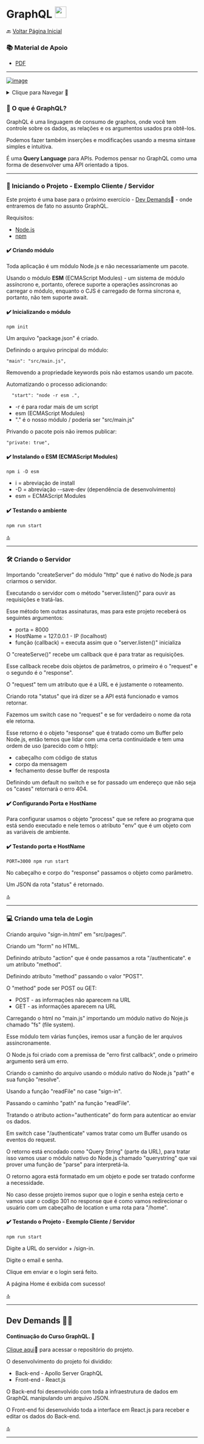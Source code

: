 <h1 id="topo">GraphQL <img src="https://cdn.jsdelivr.net/gh/devicons/devicon/icons/graphql/graphql-plain.svg" width="30px"/></h1>

🔙 [Voltar Página Inicial](https://github.com/brseghese/hiring-coders-3-vtex-gama)

<h3> 📚 Material de Apoio</h3>

- [PDF](https://drive.google.com/file/d/1TQIEiYUb1pxbE-_yoqPmqg25Ebpd_L9T/view)

---

[![image](https://img.shields.io/badge/GraphQl-E10098?style=for-the-badge&logo=graphql&logoColor=white)](https://graphql.org/)

<details>
<summary>Clique para Navegar 🔽</summary>

◽ <a href="#1">Iniciando o Projeto</a> <br>
◽ <a href="#2">Criando o Servidor</a> <br>
◽ <a href="#3">Criando um tela de Login</a> <br>
◽ <a href="#4">Projeto - Dev Demands</a> <br>

</details>

<h3 id="0">📍​ O que é GraphQL?</h3>

GraphQL é uma linguagem de consumo de graphos, onde você tem controle sobre os dados, as relações e os argumentos usados pra obtê-los.

Podemos fazer também inserções e modificações usando a mesma sintaxe simples e intuitiva.

É uma **Query Language** para APIs. Podemos pensar no GraphQL como uma forma de desenvolver uma API orientado a tipos.

---

<h3 id="1">​🚀 Iniciando o Projeto - Exemplo Cliente / Servidor</h3>

Este projeto é uma base para o próximo exercício - [Dev Demands](https://github.com/brseghese/hc3-dev-demands)🔗 - onde entraremos de fato no assunto GraphQL.

Requisitos:

- [Node.js](https://nodejs.org/en/)
- [npm](https://www.npmjs.com/)

#### ✔️ Criando módulo

Toda aplicação é um módulo Node.js e não necessariamente um pacote.

Usando o módulo **ESM** (ECMAScript Modules) - um sistema de módulo assíncrono e, portanto, oferece suporte a operações assíncronas ao carregar o módulo, enquanto o CJS é carregado de forma síncrona e, portanto, não tem suporte await.

#### ✔️ Inicializando o módulo

```
npm init
```

Um arquivo "package.json" é criado.

Definindo o arquivo principal do módulo:

```
"main": "src/main.js",
```

Removendo a propriedade keywords pois não estamos usando um pacote.

Automatizando o processo adicionando:

```
  "start": "node -r esm .",
```

- -r é para rodar mais de um script
- esm (ECMAScript Modules)
- "." é o nosso módulo / poderia ser "src/main.js"

Privando o pacote pois não iremos publicar:

```
"private: true",
```

#### ✔️ Instalando o ESM (ECMAScript Modules)

```
npm i -D esm
```

- i = abreviação de install
- -D = abreviação --save-dev (dependência de desenvolvimento)
- esm = ECMAScript Modules

#### ✔️ Testando o ambiente

```
npm run start
```

<a href="#topo">🔝</a>

---

<h3 id="2">🛠️ Criando o Servidor</h3>

Importando "createServer" do módulo "http" que é nativo do Node.js para criarmos o servidor.

Executando o servidor com o método "server.listen()" para ouvir as requisições e tratá-las.

Esse método tem outras assinaturas, mas para este projeto receberá os seguintes argumentos:

- porta = 8000
- HostName = 127.0.0.1 - IP (localhost)
- função (callback) = executa assim que o "server.listen()" inicializa

O "createServe()" recebe um callback que é para tratar as requisições.

Esse callback recebe dois objetos de parâmetros, o primeiro é o "request" e o segundo é o "response".

O "request" tem um atributo que é a URL e é justamente o roteamento.

Criando rota "status" que irá dizer se a API está funcionado e vamos retornar.

Fazemos um switch case no "request" e se for verdadeiro o nome da rota ele retorna.

Esse retorno é o objeto "response" que é tratado como um Buffer pelo Node.js, então temos que lidar com uma certa continuidade e tem uma ordem de uso (parecido com o http):

- cabeçalho com código de status
- corpo da mensagem
- fechamento desse buffer de resposta

Definindo um default no switch e se for passado um endereço que não seja os "cases" retornará o erro 404.

#### ✔️ Configurando Porta e HostName

Para configurar usamos o objeto "process" que se refere ao programa que está sendo executado e nele temos o atributo "env" que é um objeto com as variáveis de ambiente.

#### ✔️ Testando porta e HostName

```
PORT=3000 npm run start
```

No cabeçalho e corpo do "response" passamos o objeto como parâmetro.

Um JSON da rota "status" é retornado.

<a href="#topo">🔝</a>

---

<h3 id="3">💻 Criando uma tela de Login</h3>

Criando arquivo "sign-in.html" em "src/pages/".

Criando um "form" no HTML.

Definindo atributo "action" que é onde passamos a rota "/authenticate". e um atributo "method".

Definindo atributo "method" passando o valor "POST".

O "method" pode ser POST ou GET:

- POST - as informações não aparecem na URL
- GET - as informações aparecem na URL

Carregando o html no "main.js" importando um módulo nativo do Noje.js chamado "fs" (file system).

Esse módulo tem várias funções, iremos usar a função de ler arquivos assincronamente.

O Node.js foi criado com a premissa de "erro first callback", onde o primeiro argumento será um erro.

Criando o caminho do arquivo usando o módulo nativo do Node.js "path" e sua função "resolve".

Usando a função "readFile" no case "sign-in".

Passando o caminho "path" na função "readFile".

Tratando o atributo action="authenticate" do form para autenticar ao enviar os dados.

Em switch case "/authenticate" vamos tratar como um Buffer usando os eventos do request.

O retorno está encodado como "Query String" (parte da URL), para tratar isso vamos usar o módulo nativo do Node.js chamado "querystring" que vai prover uma função de "parse" para interpretá-la.

O retorno agora está formatado em um objeto e pode ser tratado conforme a necessidade.

No caso desse projeto iremos supor que o login e senha esteja certo e vamos usar o codígo 301 no response que é como vamos redirecionar o usuário com um cabeçalho de location e uma rota para "/home".

#### ✔️ Testando o Projeto - Exemplo Cliente / Servidor

```
npm run start
```

Digite a URL do servidor + /sign-in.

Digite o email e senha.

Clique em enviar e o login será feito.

A página Home é exibida com sucesso!

<a href="#topo">🔝</a>

---

<h2 id="4"> Dev Demands 👨‍💻​ </h2>

#### Continuação do Curso GraphQL. 🚀

[Clique aqui](https://github.com/brseghese/hc3-dev-demands)🔗 para acessar o repositório do projeto.

O desenvolvimento do projeto foi dividido:

- Back-end - Apollo Server GraphQL
- Front-end - React.js

O Back-end foi desenvolvido com toda a infraestrutura de dados em GraphQL manipulando um arquivo JSON.

O Front-end foi desenvolvido toda a interface em React.js para receber e editar os dados do Back-end.

<a href="#topo">🔝</a>

---
